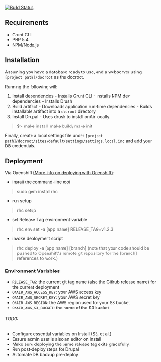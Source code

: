[![Build Status](https://travis-ci.org/helior/onAir.svg?branch=master)](https://travis-ci.org/helior/onAir)

## Requirements
- Grunt CLI
- PHP 5.4
- NPM/Node.js

## Installation
Assuming you have a database ready to use, and a webserver using `[project path]/docroot` as the docroot.

Running the following will:
  1. Install dependencies
    - Installs Grunt CLI
    - Installs NPM dev dependencies
    - Installs Drush
  2. Build artifact
    - Downloads application run-time dependencies
    - Builds installable artifact into a `docroot` directory
  3. Install Drupal
    - Uses drush to install onAir locally.
> $> make install; make build; make init

Finally, create a local settings file under `[project path]/docroot/sites/default/settings/settings.local.inc` and add your DB credentials.

## Deployment
Via Openshift [(More info on deploying with Openshift)](https://developers.openshift.com/en/managing-deployments.html):
  - install the command-line tool
  > sudo gem install rhc

  - run setup
  > rhc setup

  - set Release Tag environment variable
  > rhc env set -a [app name] RELEASE_TAG=v1.2.3

  - invoke deployment script
  > rhc deploy -a [app name] [branch]
  (note that your code should be pushed to Openshift's remote git repository for the [branch] references to work.)

### Environment Variables
  - `RELEASE_TAG`: the current git tag name (also the Github release name) for the current deployment
  - `ONAIR_AWS_ACCESS_KEY`: your AWS access key
  - `ONAIR_AWS_SECRET_KEY`: your AWS secret key
  - `ONAIR_AWS_REGION`: the AWS region used for your S3 bucket
  - `ONAIR_AWS_S3_BUCKET`: the name of the S3 bucket

###### TODO:
- Configure essential variables on Install (S3, et al.)
- Ensure admin user is also an editor on install
- Make sure deploying the same release tag exits gracefully.
- Run post-deploy steps for Drupal
- Automate DB backup pre-deploy

